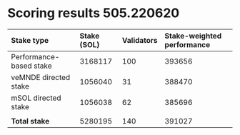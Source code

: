 # Scoring results 505.220620

| Stake type              | Stake (SOL) | Validators | Stake-weighted performance |
|:------------------------|:------------|:-----------|:---------------------------|
| Performance-based stake | 3168117     | 100        | 393656                     |
| veMNDE directed stake   | 1056040     | 31         | 388470                     |
| mSOL directed stake     | 1056038     | 62         | 385696                     |
|                         |             |            |                            |
| **Total stake**         | 5280195     | 140        | 391027                     |
